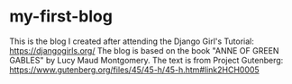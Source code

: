 # my-first-blog
This is the blog I created after attending the Django Girl's Tutorial:
https://djangogirls.org/
The blog is based on the book "ANNE OF GREEN GABLES" by Lucy Maud Montgomery.
The text is from Project Gutenberg:
https://www.gutenberg.org/files/45/45-h/45-h.htm#link2HCH0005
